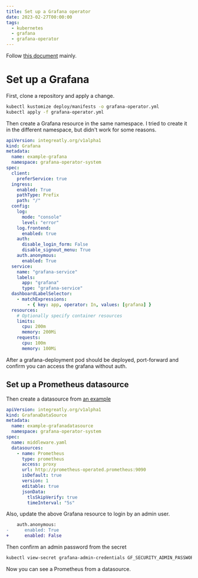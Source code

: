 ```yaml
---
title: Set up a Grafana operator
date: 2023-02-27T00:00:00
tags:
  - kubernetes
  - grafana
  - grafana-operator
---
```


Follow [this document](https://github.com/grafana-operator/grafana-operator/blob/master/documentation/deploy_grafana.md) mainly.

# Set up a Grafana

First, clone a repository and apply a change.

```bash
kubectl kustomize deploy/manifests -o grafana-operator.yml
kubectl apply -f grafana-operator.yml
```

Then create a Grafana resource in the same namespace.
I tried to create it in the different namespace, but didn't work for some reasons.

```yml
apiVersion: integreatly.org/v1alpha1
kind: Grafana
metadata:
  name: example-grafana
  namespace: grafana-operator-system
spec:
  client:
    preferService: true
  ingress:
    enabled: True
    pathType: Prefix
    path: "/"
  config:
    log:
      mode: "console"
      level: "error"
    log.frontend:
      enabled: true
    auth:
      disable_login_form: False
      disable_signout_menu: True
    auth.anonymous:
      enabled: True
  service:
    name: "grafana-service"
    labels:
      app: "grafana"
      type: "grafana-service"
  dashboardLabelSelector:
    - matchExpressions:
        - { key: app, operator: In, values: [grafana] }
  resources:
    # Optionally specify container resources
    limits:
      cpu: 200m
      memory: 200Mi
    requests:
      cpu: 100m
      memory: 100Mi
```

After a grafana-deployment pod should be deployed, port-forward and confirm you can access the grafana without auth.

## Set up a Prometheus datasource

Then create a datasource from [an example](https://github.com/grafana-operator/grafana-operator/blob/master/deploy/examples/datasources/Prometheus.yaml)

```yml
apiVersion: integreatly.org/v1alpha1
kind: GrafanaDataSource
metadata:
  name: example-grafanadatasource
  namespace: grafana-operator-system
spec:
  name: middleware.yaml
  datasources:
    - name: Prometheus
      type: prometheus
      access: proxy
      url: http://prometheus-operated.prometheus:9090
      isDefault: true
      version: 1
      editable: true
      jsonData:
        tlsSkipVerify: true
        timeInterval: "5s"
```

Also, update the above Grafana resource to login by an admin user.

```diff
    auth.anonymous:
-      enabled: True
+      enabled: False
```

Then confirm an admin password from the secret

```bash
kubectl view-secret grafana-admin-credentials GF_SECURITY_ADMIN_PASSWORD
```

Now you can see a Prometheus from a datasource.

